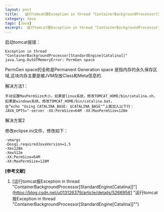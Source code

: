 ```yaml
---
layout: post
title:   运行tomcat报Exception in thread "ContainerBackgroundProcessor[StandardEngine[Catalina]]" 
category: Java
tags: [Java]
excerpt:  运行tomcat报Exception in thread "ContainerBackgroundProcessor[StandardEngine[Catalina]]"
---
```


启动tomcat报错：

	Exception in thread "ContainerBackgroundProcessor[StandardEngine[Catalina]]" 
	java.lang.OutOfMemoryError: PermGen space   

PermGen space的全称是Permanent Generation space
是指内存的永久保存区域,这块内存主要是被JVM存放Class和Meta信息的.


解决方法1：   

	手动设置MaxPermSize大小，如果是linux系统，修改TOMCAT_HOME/bin/catalina.sh，如果是windows系统，修改TOMCAT_HOME/bin/catalina.bat，  
	在“echo "Using CATALINA_BASE: $CATALINA_BASE"”上面加入以下行：  
	JAVA_OPTS="-server -XX:PermSize=64M -XX:MaxPermSize=128m


解决方案2

修改eclipse.ini文件，修改如下：  
  
	-vmargs  
	-Dosgi.requiredJavaVersion=1.5  
	-Xms128m  
	-Xmx512m  
	-XX:PermSize=64M   
	-XX:MaxPermSize=128M


  

**[参考文献]**

1. [运行tomcat报Exception in thread "ContainerBackgroundProcessor[StandardEngine[Catalina]]"](https://blog.csdn.net/u013126379/article/details/52669561 "运行tomcat报Exception in thread "ContainerBackgroundProcessor[StandardEngine[Catalina]]"")




